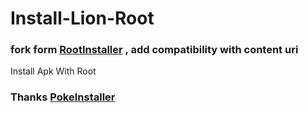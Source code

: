 # Install-Lion-Root

### fork form [RootInstaller](https://gitee.com/Bave/RootInstaller) , add compatibility with content uri

Install Apk With Root

### Thanks [PokeInstaller](https://github.com/bavelee/PokeInstaller)  


